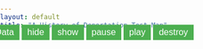```yaml
---
layout: default
title: "A History of Deportation Test Map"
---
```


<html lang="en">

<head>
    <meta charset="UTF-8">
    <title>Migration Layer</title>
    <link rel="stylesheet" href="./lib/leaflet.css" />
    <style>
    html,body{
        margin: 0;
        padding: 0;
    }
    #map{
        position: absolute;
        height: 100%;
        width: 100%;
    }
    #event{
        position: absolute;
        top: 50px;
        right: 600px;
        height: 100px;
        width: 400px;
        z-index: 10000;
    }
    .btn{
        background-color: #4CAF50; /* Green */
        border: none;
        color: white;
        padding: 5px 10px;
        text-align: center;
        text-decoration: none;
        display: inline-block;
        font-size: 16px;
   }
    </style>
</head>

<body>
    <div id="map"></div>
    <div id='event'>
        <input type="button" value="setData" class="btn" onclick="setData()">
        <input type="button" value="hide" class="btn" onclick="hide()">
        <input type="button" value="show" class="btn" onclick="show()">
        <input type="button" value="pause" class="btn" onclick="pause()">
        <input type="button" value="play" class="btn" onclick="play()">
        <input type="button" value="destroy" class="btn" onclick="destroy()">
    </div>
    <script src="./lib/leaflet.js"></script>
    <script src='./src/src.js'></script>
    <script>
        var lrmap = L.map('map').setView([25, -40], 3);
        L.tileLayer('https://{s}.basemaps.cartocdn.com/light_nolabels/{z}/{x}/{y}{r}.png', {
	attribution: '&copy; <a href="https://www.openstreetmap.org/copyright">OpenStreetMap</a> contributors &copy; <a href="https://carto.com/attributions">CARTO</a>',
	subdomains: 'abcd',
	maxZoom: 19
})
        .addTo(lrmap);
        
        var data = [{"from":[-95.712891,37.090240],"to":[-102.552788,23.634501],"labels":["United States","Mexico"],"color":"#ff3a31"},{"from":[-95.712891,37.090240],"to":[-106.346771,56.130367],"labels":[null,"Canada"],"color":"#ff7e2b"},{"from":[-95.712891,37.090240],"to":[-88.896530,13.794185],"labels":[null,"El Salvador"],"color":"#ffc726"},{"from":[-95.712891,37.090240],"to":[-3.435973,55.378052],"labels":[null,"United Kingdom"],"color":"#e9ff20"},{"from":[-118.2705,33.9984],"to":[-92.145189,46.77372],"labels":[null,"Duluth"],"color":"#99ff1b"},{"from":[-118.2705,33.9984],"to":[-111.824547,40.788055],"labels":[null,"Salt Lake"],"color":"#45ff15"},{"from":[-118.2705,33.9984],"to":[-111.364615,47.536109],"labels":[null,"Great Falls"],"color":"#10ff33"},{"from":[-118.2705,33.9984],"to":[-97.585039,35.511099],"labels":[null,"Oklahoma"],"color":"#0aff84"},{"from":[-118.2705,33.9984],"to":[-115.157907,36.173032],"labels":[null,"Las Vegas"],"color":"#05ffd9"},{"from":[-118.2705,33.9984],"to":[-103.196215,34.418753],"labels":[null,"Clovis"],"color":"#00ccff"}];
        
        var data2=[{"from":[-73.875523,40.781063],"to":[-80.247887,25.792296],"labels":["New York","Miami"],"color":"#d7768a"},{"from":[-73.875523,40.781063],"to":[-118.2705,33.9984],"labels":[null,"Los Angeles"],"color":"#00ccff"},{"from":[-73.875523,40.781063],"to":[-87.724088,41.917846],"labels":[null,"Chicago"],"color":"#ffc726"},{"from":[-73.875523,40.781063],"to":[-71.058437,42.35902],"labels":[null,"Boston"],"color":"#e9ff20"},{"from":[-73.875523,40.781063],"to":[-75.683057,45.42172],"labels":[null,"Ottawa"],"color":"#99ff1b"}];

        data = data.map(item => { return {...item, value: parseInt(Math.random()*20)}});
        data2 = data2.map(item => { return {...item, value: parseInt(Math.random()*20)}});

        var migrationLayer = new L.migrationLayer({
            map: lrmap,
            data: data,
            pulseRadius:30,
            pulseBorderWidth:3,
            arcWidth:1,
            arcLabel:true,
            arcLabelFont:'10px sans-serif',
            maxWidth:10
            }
        );
        migrationLayer.addTo(lrmap);

        function setData(){
            migrationLayer.setData(data2);
        }
        function hide(){
            migrationLayer.hide();
        }
        function show(){
            migrationLayer.show();
        }
        function play(){
            migrationLayer.play();
        }
        function pause(){
            migrationLayer.pause();
        }
        function destroy() {
            migrationLayer.destroy();
        }
    </script>
</body>

</html>
